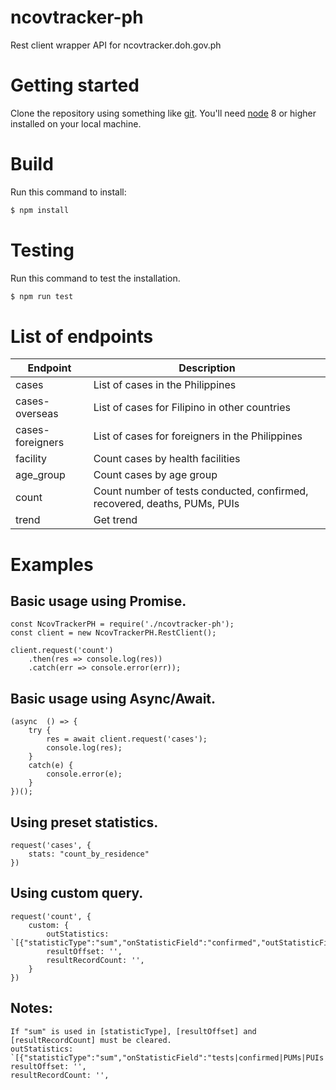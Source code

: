 # ncovtracker-ph
Rest client wrapper API for ncovtracker.doh.gov.ph


# Getting started
Clone the repository using something like [git](http://git-scm.com/).
You'll need [node](http://nodejs.org/) 8 or higher installed on your local machine.


# Build
Run this command to install:

``` bash
$ npm install
```


# Testing
Run this command to test the installation.

``` bash
$ npm run test
```


# List of endpoints

| Endpoint          | Description  |
| ------------------| ------------ |
| cases             | List of cases in the Philippines |
| cases-overseas    | List of cases for Filipino in other countries |
| cases-foreigners  | List of cases for foreigners in the Philippines |
| facility          | Count cases by health facilities |
| age_group         | Count cases by age group |
| count             | Count number of tests conducted, confirmed, recovered, deaths, PUMs, PUIs |
| trend             | Get trend |


# Examples


## Basic usage using Promise.

    const NcovTrackerPH = require('./ncovtracker-ph');
    const client = new NcovTrackerPH.RestClient();

    client.request('count')
        .then(res => console.log(res))
        .catch(err => console.error(err));


## Basic usage using Async/Await.

    (async  () => {
        try {
            res = await client.request('cases');
            console.log(res);
        }
        catch(e) {
            console.error(e);
        }
    })();


## Using preset statistics.

    request('cases', {
        stats: "count_by_residence"
    })


## Using custom query.

    request('count', { 
        custom: {
            outStatistics: `[{"statisticType":"sum","onStatisticField":"confirmed","outStatisticFieldName":"value"}]`,
            resultOffset: '',
            resultRecordCount: '',
        }
    })


## Notes: 
    If "sum" is used in [statisticType], [resultOffset] and [resultRecordCount] must be cleared. 
    outStatistics: `[{"statisticType":"sum","onStatisticField":"tests|confirmed|PUMs|PUIs|recovered|deaths","outStatisticFieldName":"value"}]`
    resultOffset: '',
    resultRecordCount: '',